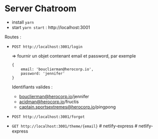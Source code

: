# Server Chatroom

- install `yarn`
- start `yarn start` : http://localhost:3001

Routes :
- `POST http://localhost:3001/login`

    => fournir un objet contenant email et password, par exemple 
    ```
    {
        email: 'bouclierman@herocorp.io',
        password: 'jennifer'
    }
    ```

   Identifiants valides :
   - bouclierman@herocorp.io/jennifer
   - acidman@herocorp.io/fructis
   - captain.sportsextremes@herocorp.io/pingpong



- `POST http://localhost:3001/forgot`
- `GET http://localhost:3001/theme/{email}`
#   n e t l i f y - e x p r e s s  
 #   n e t l i f y - e x p r e s s  
 
